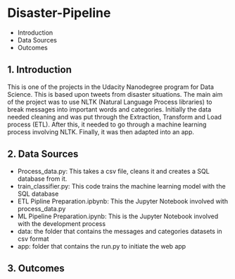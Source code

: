 # **Disaster-Pipeline**
- Introduction
- Data Sources
- Outcomes

## 1. Introduction

This is one of the projects in the Udacity Nanodegree program for Data Science. This is based upon tweets from disaster situations. The main aim of the project was to use NLTK (Natural Language Process libraries) to break messages into important words and categories. Initially the data needed cleaning and was put through the Extraction, Transform and Load process (ETL). After this, it needed to go through a machine learning process involving NLTK. Finally, it was then adapted into an app.

## 2. Data Sources ##
 - Process_data.py: This takes a csv file, cleans it and creates a SQL database from it.
 - train_classifier.py: This code trains the machine learning model with the SQL database
 - ETL Pipline Preparation.ipbynb: This the Jupyter Notebook involved with process_data.py 
 - ML Pipeline Preparation.ipynb: This is the Jupyter Notebook involved with the development process
 - data: the folder that contains the messages and categories datasets in csv format
 - app: folder that contains the run.py to initiate the web app
 
 ## 3. Outcomes ##


